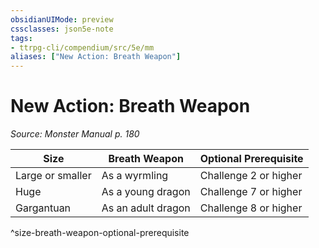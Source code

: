 ```yaml
---
obsidianUIMode: preview
cssclasses: json5e-note
tags:
- ttrpg-cli/compendium/src/5e/mm
aliases: ["New Action: Breath Weapon"]
---
```

# New Action: Breath Weapon
*Source: Monster Manual p. 180* 

| Size | Breath Weapon | Optional Prerequisite |
|------|---------------|-----------------------|
| Large or smaller | As a wyrmling | Challenge 2 or higher |
| Huge | As a young dragon | Challenge 7 or higher |
| Gargantuan | As an adult dragon | Challenge 8 or higher |
^size-breath-weapon-optional-prerequisite